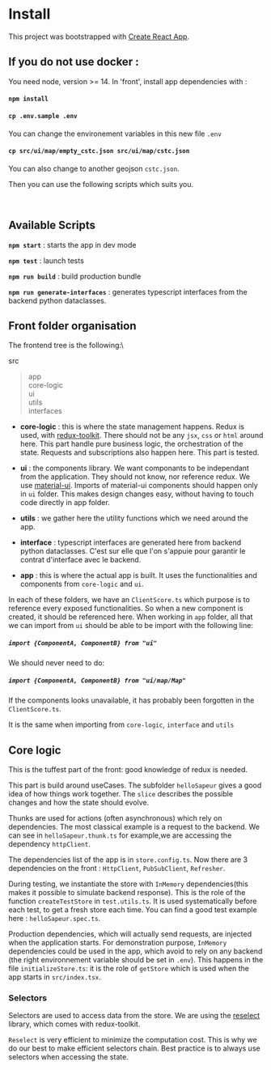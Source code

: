 # Install

This project was bootstrapped with [Create React App](https://github.com/facebook/create-react-app).

## If you do not use docker :

You need node, version >= 14.
In 'front', install app dependencies with :

#### `npm install`
#### `cp .env.sample .env`
You can change the environement variables in this new file `.env`
#### `cp src/ui/map/empty_cstc.json src/ui/map/cstc.json`
You can also change to another geojson `cstc.json`.

Then you can use the following scripts which suits you.

<br/>

## Available Scripts

**`npm start`** : starts the app in dev mode

**`npm test`** : launch tests

**`npm run build`** : build production bundle

**`npm run generate-interfaces`** : generates typescript interfaces from the backend python dataclasses.

## Front folder organisation

The frontend tree is the following:\

src

> app\
> core-logic\
> ui\
> utils\
> interfaces

- **core-logic** : this is where the state management happens. Redux is used, with [redux-toolkit](https://redux-toolkit.js.org/). There should not be any `jsx`, `css` or `html` around here. This part handle pure business logic, the orchestration of the state. Requests and subscriptions also happen here. This part is tested.

- **ui** : the components library. We want componants to be independant from the application. They should not know, nor reference redux. We use [material-ui](https://material-ui.com/). Imports of material-ui components should happen only in `ui` folder. This makes design changes easy, without having to touch code directly in app folder.

- **utils** : we gather here the utility functions which we need around the app.

- **interface** : typescript interfaces are generated here from backend python dataclasses. C'est sur elle que l'on s'appuie pour garantir le contrat d'interface avec le backend.

- **app** : this is where the actual app is built. It uses the functionalities and components from `core-logic` and `ui`.

In each of these folders, we have an `ClientScore.ts` which purpose is to reference every exposed functionalities. So when a new component is created, it should be referenced here. When working in `app` folder, all that we can import from `ui` should be able to be import with the following line:

##### `import {ComponentA, ComponentB} from "ui"`

We should never need to do:
##### `import {ComponentA, ComponentB} from "ui/map/Map"`

If the components looks unavailable, it has probably been forgotten in the `ClientScore.ts`.

It is the same when importing from `core-logic`, `interface` and `utils`

## Core logic

This is the tuffest part of the front: good knowledge of redux is needed.

This part is build around useCases. The subfolder `helloSapeur` gives a good idea of how things work together. The `slice` describes the possible changes and how the state should evolve.

Thunks are used for actions (often asynchronous) which rely on dependencies. The most classical example is a request to the backend. We can see in `helloSapeur.thunk.ts` for example,we are accessing the dependency `httpClient`.

The dependencies list of the app is in `store.config.ts`. Now there are 3 dependencies on the front : `HttpClient`, `PubSubClient`, `Refresher`.

During testing, we instantiate the store with `InMemory` dependencies(this makes it possible to simulate backend response). This is the role of the function `createTestStore` in `test.utils.ts`. It is used systematically before each test, to get a fresh store each time. You can find a good test example here : `helloSapeur.spec.ts`.

Production dependencies, which will actually send requests, are injected when the application starts. For demonstration purpose, `InMemory` dependencies could be used in the app, which avoid to rely on any backend (the right environnement variable should be set in `.env`). This happens in the file `initializeStore.ts`: it is the role of `getStore` which is used when the app starts in `src/index.tsx`.

### Selectors

Selectors are used to access data from the store. We are using the [reselect](https://github.com/reduxjs/reselect) library, which comes with redux-toolkit.

`Reselect` is very efficient to minimize the computation cost. This is why we do our best to make efficient selectors chain. Best practice is to always use selectors when accessing the state.


